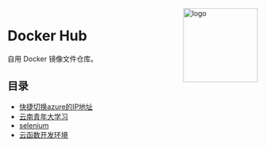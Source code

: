 <img src="https://raw.githubusercontent.com/chiupam/Docker/main/logo/docker.jpg" alt="logo" width="150" height="150" align="right" title="Docker Hub">

# Docker Hub

自用 Docker 镜像文件仓库。

## 目录

- [快捷切换azure的IP地址](https://github.com/chiupam/Docker/tree/main/azure)
- [云南青年大学习](https://github.com/chiupam/Docker/tree/main/qndxx)
- [selenium](https://github.com/chiupam/Docker/tree/main/selenium)
- [云函数开发环境](https://github.com/chiupam/Docker/tree/main/server)
